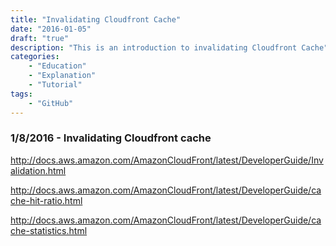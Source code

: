 ```yaml
---
title: "Invalidating Cloudfront Cache"
date: "2016-01-05"
draft: "true"
description: "This is an introduction to invalidating Cloudfront Cache"
categories:
    - "Education"
    - "Explanation"
    - "Tutorial"
tags:
    - "GitHub"
---
```


### 1/8/2016 - Invalidating Cloudfront cache
http://docs.aws.amazon.com/AmazonCloudFront/latest/DeveloperGuide/Invalidation.html

http://docs.aws.amazon.com/AmazonCloudFront/latest/DeveloperGuide/cache-hit-ratio.html

http://docs.aws.amazon.com/AmazonCloudFront/latest/DeveloperGuide/cache-statistics.html


[link-1]: https://pages.github.com
